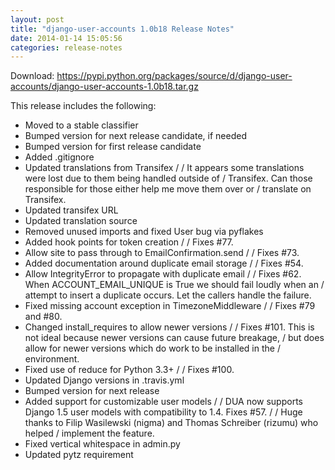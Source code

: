 ```yaml
---
layout: post
title: "django-user-accounts 1.0b18 Release Notes"
date: 2014-01-14 15:05:56
categories: release-notes
---
```


Download: <https://pypi.python.org/packages/source/d/django-user-accounts/django-user-accounts-1.0b18.tar.gz>

This release includes the following:

* Moved to a stable classifier
* Bumped version for next release candidate, if needed
* Bumped version for first release candidate
* Added .gitignore
* Updated translations from Transifex /  / It appears some translations were lost due to them being handled outside of / Transifex. Can those responsible for those either help me move them over or / translate on Transifex.
* Updated transifex URL
* Updated translation source
* Removed unused imports and fixed User bug via pyflakes
* Added hook points for token creation /  / Fixes #77.
* Allow site to pass through to EmailConfirmation.send /  / Fixes #73.
* Added documentation around duplicate email storage /  / Fixes #54.
* Allow IntegrityError to propagate with duplicate email /  / Fixes #62. When ACCOUNT_EMAIL_UNIQUE is True we should fail loudly when an / attempt to insert a duplicate occurs. Let the callers handle the failure.
* Fixed missing account exception in TimezoneMiddleware /  / Fixes #79 and #80.
* Changed install_requires to allow newer versions /  / Fixes #101. This is not ideal because newer versions can cause future breakage, / but does allow for newer versions which do work to be installed in the / environment.
* Fixed use of reduce for Python 3.3+ /  / Fixes #100.
* Updated Django versions in .travis.yml
* Bumped version for next release
* Added support for customizable user models /  / DUA now supports Django 1.5 user models with compatibility to 1.4. Fixes #57. /  / Huge thanks to Filip Wasilewski (nigma) and Thomas Schreiber (rizumu) who helped / implement the feature.
* Fixed vertical whitespace in admin.py
* Updated pytz requirement
